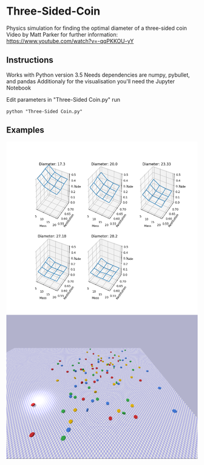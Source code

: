 # Three-Sided-Coin
Physics simulation for finding the optimal diameter of a three-sided coin
Video by Matt Parker for further information: https://www.youtube.com/watch?v=-qqPKKOU-yY

## Instructions
Works with Python version 3.5
Needs dependencies are numpy, pybullet, and pandas
Additionaly for the visualisation you'll need the Jupyter Notebook


Edit parameters in "Three-Sided Coin.py"
run
```
python "Three-Sided Coin.py"
```

## Examples
![example1](https://github.com/LeonZamel/Three-Sided-Coin/blob/master/example_data/example_analysis.png)
![example2](https://github.com/LeonZamel/Three-Sided-Coin/blob/master/example_data/example.PNG)
